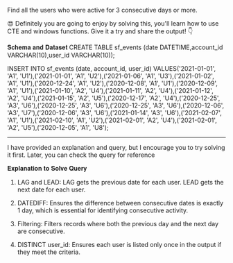 Find all the users who were active for 3 consecutive days or more.

😍 Definitely you are going to enjoy by solving this, you'll learn how to use CTE and windows functions. Give it a try and share the output! 👇

𝐒𝐜𝐡𝐞𝐦𝐚 𝐚𝐧𝐝 𝐃𝐚𝐭𝐚𝐬𝐞𝐭
CREATE TABLE sf_events (date DATETIME,account_id VARCHAR(10),user_id VARCHAR(10));

INSERT INTO sf_events (date, account_id, user_id) VALUES('2021-01-01', 'A1', 'U1'),('2021-01-01', 'A1', 'U2'),('2021-01-06', 'A1', 'U3'),('2021-01-02', 'A1', 'U1'),('2020-12-24', 'A1', 'U2'),('2020-12-08', 'A1', 'U1'),('2020-12-09', 'A1', 'U1'),('2021-01-10', 'A2', 'U4'),('2021-01-11', 'A2', 'U4'),('2021-01-12', 'A2', 'U4'),('2021-01-15', 'A2', 'U5'),('2020-12-17', 'A2', 'U4'),('2020-12-25', 'A3', 'U6'),('2020-12-25', 'A3', 'U6'),('2020-12-25', 'A3', 'U6'),('2020-12-06', 'A3', 'U7'),('2020-12-06', 'A3', 'U6'),('2021-01-14', 'A3', 'U6'),('2021-02-07', 'A1', 'U1'),('2021-02-10', 'A1', 'U2'),('2021-02-01', 'A2', 'U4'),('2021-02-01', 'A2', 'U5'),('2020-12-05', 'A1', 'U8');

---------

I have provided an explanation and query, but I encourage you to try solving it first. Later, you can check the query for reference

𝐄𝐱𝐩𝐥𝐚𝐧𝐚𝐭𝐢𝐨𝐧 𝐭𝐨 𝐒𝐨𝐥𝐯𝐞 𝐐𝐮𝐞𝐫𝐲
1. LAG and LEAD: LAG gets the previous date for each user. LEAD gets the next date for each user.

2. DATEDIFF: Ensures the difference between consecutive dates is exactly 1 day, which is essential for identifying consecutive activity.

3. Filtering: Filters records where both the previous day and the next day are consecutive.

4. DISTINCT user_id: Ensures each user is listed only once in the output if they meet the criteria.